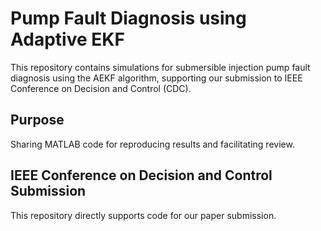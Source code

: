 # Pump Fault Diagnosis using Adaptive EKF

This repository contains simulations for submersible injection pump fault diagnosis using the AEKF algorithm, supporting our submission to IEEE Conference on Decision and Control (CDC).

## Purpose

Sharing MATLAB code for reproducing results and facilitating review.

## IEEE Conference on Decision and Control Submission

This repository directly supports code for our paper submission.
